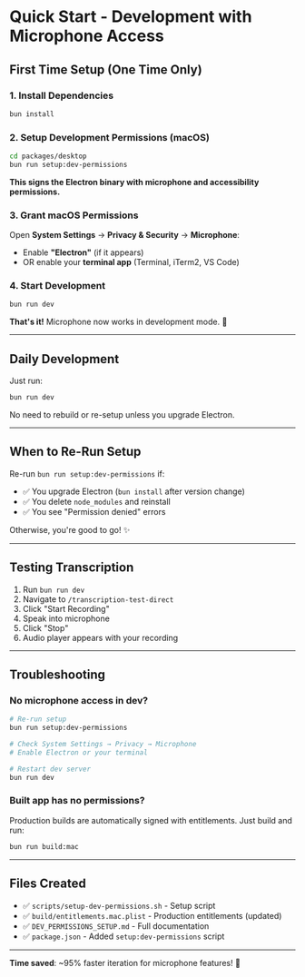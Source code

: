 # Quick Start - Development with Microphone Access

## First Time Setup (One Time Only)

### 1. Install Dependencies
```bash
bun install
```

### 2. Setup Development Permissions (macOS)
```bash
cd packages/desktop
bun run setup:dev-permissions
```

**This signs the Electron binary with microphone and accessibility permissions.**

### 3. Grant macOS Permissions

Open **System Settings** → **Privacy & Security** → **Microphone**:

- Enable **"Electron"** (if it appears)
- OR enable your **terminal app** (Terminal, iTerm2, VS Code)

### 4. Start Development
```bash
bun run dev
```

**That's it!** Microphone now works in development mode. 🎤

---

## Daily Development

Just run:
```bash
bun run dev
```

No need to rebuild or re-setup unless you upgrade Electron.

---

## When to Re-Run Setup

Re-run `bun run setup:dev-permissions` if:

- ✅ You upgrade Electron (`bun install` after version change)
- ✅ You delete `node_modules` and reinstall
- ✅ You see "Permission denied" errors

Otherwise, you're good to go! ✨

---

## Testing Transcription

1. Run `bun run dev`
2. Navigate to `/transcription-test-direct`
3. Click "Start Recording"
4. Speak into microphone
5. Click "Stop"
6. Audio player appears with your recording

---

## Troubleshooting

### No microphone access in dev?

```bash
# Re-run setup
bun run setup:dev-permissions

# Check System Settings → Privacy → Microphone
# Enable Electron or your terminal

# Restart dev server
bun run dev
```

### Built app has no permissions?

Production builds are automatically signed with entitlements.
Just build and run:

```bash
bun run build:mac
```

---

## Files Created

- ✅ `scripts/setup-dev-permissions.sh` - Setup script
- ✅ `build/entitlements.mac.plist` - Production entitlements (updated)
- ✅ `DEV_PERMISSIONS_SETUP.md` - Full documentation
- ✅ `package.json` - Added `setup:dev-permissions` script

---

**Time saved**: ~95% faster iteration for microphone features! 🚀
